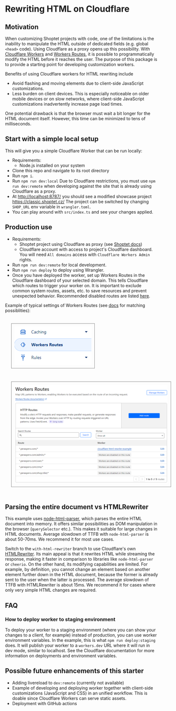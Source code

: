 # Rewriting HTML on Cloudflare

## Motivation

When customizing Shoptet projects with code, one of the limitations is the inability to manipulate the HTML outside of dedicated fields (e.g. global `<head>` code). Using Cloudflare as a proxy opens up this possibility. With [Cloudflare Workers](https://developers.cloudflare.com/workers/) and [Workers Routes](https://developers.cloudflare.com/workers/configuration/routing/routes/), it is possible to programmatically modify the HTML before it reaches the user. The purpose of this package is to provide a starting point for developing customization workers.

Benefits of using Cloudflare workers for HTML rewriting include

- Avoid flashing and moving elements due to client-side JavaScript customizations.
- Less burden on client devices. This is especially noticeable on older mobile devices or on slow networks, where client-side JavaScript customizations inadvertently increase page load times.

One potential drawback is that the browser must wait a bit longer for the HTML document itself. However, this time can be minimized to tens of milliseconds.

## Start with a simple local setup

This will give you a simple Cloudflare Worker that can be run locally:

- Requirements:
  - Node.js installed on your system
- Clone this repo and navigate to its root directory
- Run `npm i`.
- Run `npm run dev:local` Due to Cloudflare restrictions, you must use `npm run dev:remote` when developing against the site that is already using Cloudflare as a proxy.
- At <http://localhost:8787/> you should see a modified showcase project <https://classic.shoptet.cz/> The project can be switched by changing `SHOP_URL` env variable in `wrangler.toml`.
- You can play around with `src/index.ts` and see your changes applied.

## Production use

- Requirements:
  - Shoptet project using Cloudflare as proxy (see [Shoptet docs](https://podpora.shoptet.cz/hc/cs/articles/7128655751826-Cloudflare))
  - Cloudflare account with access to project's Cloudflare dashboard. You will need `All domains` access with `Cloudflare Workers Admin` rights.
- Run `npm run dev:remote` for local development.
- Run `npm run deploy` to deploy using Wrangler.
- Once you have deployed the worker, set up Workers Routes in the Cloudflare dashboard of your selected domain. This tells Cloudflare which routes to trigger your worker on. It is important to exclude common system routes, assets, etc. to save resources and prevent unexpected behavior. Recommended disabled routes are listed [here](/docs/recommended-disabled-routes.json).

Example of typical settings of Workers Routes (see [docs](https://developers.cloudflare.com/workers/configuration/routing/routes/) for matching possiblities):

<img src="docs/img/cloudflare-navigation.png" alt="Cloudflare navigation" style="margin: 20px; padding: 10px; border: 1px solid gray" />

<img src="docs/img/routes-setting.png" alt="Wourker Routes settings" style="margin: 20px; padding: 10px; border: 1px solid gray" />

## Parsing the entire document vs HTMLRewriter

This example uses [node-html-parser](https://www.npmjs.com/package/node-html-parser), which parses the entire HTML document into memory. It offers similar possibilities as DOM manipulation in the browser (`querySelector` etc.). This makes it suitable for large changes in HTML documents. Average slowdown of TTFB with `node-html-parser` is about 50-70ms. We recommend it for most use cases.

Switch to the `with-html-rewriter` branch to use Cloudflare's own [HTMLRewriter](https://developers.cloudflare.com/workers/runtime-apis/html-rewriter/). Its main appeal is that it rewrites HTML while streaming the response, making it faster in comparison to libraries like `node-html-parser` or `cheerio`. On the other hand, its modifying capabilities are limited. For example, by definition, you cannot change an element based on another element further down in the HTML document, because the former is already sent to the user when the latter is processed. The average slowdown of TTFB with HTMLRewriter is about 15ms. We recommend it for cases where only very simple HTML changes are required.

## FAQ

### How to deploy worker to staging environment

To deploy your worker to a staging environment (where you can show your changes to a client, for example) instead of production, you can use worker environment variables. In the example, this is what `npm run deploy:staging` does. It will publish your worker to a `workers.dev` URL where it will run in dev mode, similar to localhost. See the Cloudflare documentation for more information on deployments and environment variables.

## Possible future enhancements of this starter

- Adding livereload to `dev:remote` (currently not available)
- Example of developing and deploying worker together with client-side customizations (JavaScript and CSS) in an unified workflow. This is doable since Cloudflare Workers can serve static assets.
- Deployment with GitHub actions
